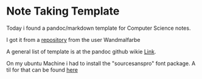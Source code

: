 # Note Taking Template

Today i found a pandoc/markdown template for Computer Science notes.

I got it from a [repository](https://github.com/Wandmalfarbe/pandoc-latex-template) from the user Wandmalfarbe

A general list of template is at the pandoc github wikie [Link](https://github.com/jgm/pandoc/wiki/User-contributed-templates).

On my ubuntu Machine i had to install the "sourcesanspro" font package. A til for that can be found [here](../latex/installing_sourcesanspro_font_package.md)
